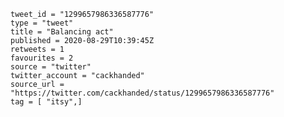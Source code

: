 ```
tweet_id = "1299657986336587776"
type = "tweet"
title = "Balancing act"
published = 2020-08-29T10:39:45Z
retweets = 1
favourites = 2
source = "twitter"
twitter_account = "cackhanded"
source_url = "https://twitter.com/cackhanded/status/1299657986336587776"
tag = [ "itsy",]
```

<p class='image'><img src='http://mnf.m17s.net/2020/08/29/EglQCW8WsAEV6Fm.jpg' alt=''></p>

